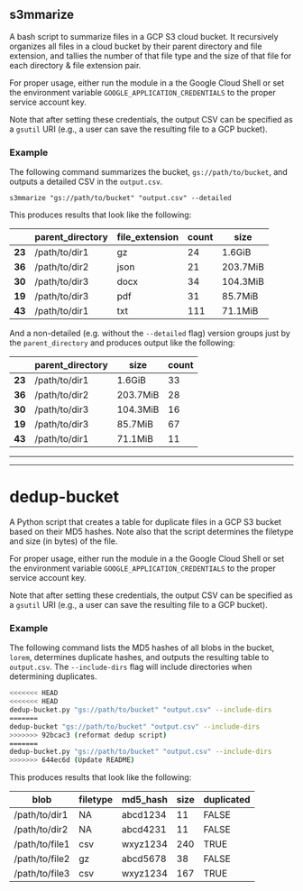 ## s3mmarize

A bash script to summarize files in a GCP S3 cloud bucket. It recursively organizes all files in a cloud bucket by their parent directory and file extension, and tallies the number of that file type and the size of that file for each directory & file extension pair.

For proper usage, either run the module in a the Google Cloud Shell or set the environment variable `GOOGLE_APPLICATION_CREDENTIALS` to the proper service account key.

Note that after setting these credentials, the output CSV can be specified as a `gsutil` URI (e.g., a user can save the resulting file to a GCP bucket).


### Example

The following command summarizes the bucket, `gs://path/to/bucket`, and outputs a detailed CSV in the `output.csv`. 


```{bash}
s3mmarize "gs://path/to/bucket" "output.csv" --detailed
```

This produces results that look like the following:

|         | **parent_directory** | **file_extension** | **count** | **size** |
| ------- | -------------------- | ------------------ | --------- | -------- |
| **23**  | /path/to/dir1        | gz                 | 24        | 1.6GiB   |
| **36**  | /path/to/dir2        | json               | 21        | 203.7MiB |
| **30**  | /path/to/dir3        | docx               | 34        | 104.3MiB |
| **19**  | /path/to/dir3        | pdf                | 31        | 85.7MiB  |
| **43**  | /path/to/dir1        | txt                | 111       | 71.1MiB  |

And a non-detailed (e.g. without the `--detailed` flag) version groups just by the `parent_directory` and produces output like the following:

|        | **parent_directory** | **size** | **count** |
| ------ | -------------------- | -------- | --------- |
| **23** | /path/to/dir1        | 1.6GiB   | 33        |
| **36** | /path/to/dir2        | 203.7MiB | 28        |
| **30** | /path/to/dir3        | 104.3MiB | 16        |
| **19** | /path/to/dir3        | 85.7MiB  | 67        |
| **43** | /path/to/dir1        | 71.1MiB  | 11        |

---

---

# dedup-bucket

A Python script that creates a table for duplicate files in a GCP S3 bucket based on their MD5 hashes. Note also that the script determines the filetype and size (in bytes) of the file. 

For proper usage, either run the module in a the Google Cloud Shell or set the environment variable `GOOGLE_APPLICATION_CREDENTIALS` to the proper service account key.

Note that after setting these credentials, the output CSV can be specified as a `gsutil` URI (e.g., a user can save the resulting file to a GCP bucket).

### Example

The following command lists the MD5 hashes of all blobs in the bucket, `lorem`, determines duplicate hashes, and outputs the resulting table to `output.csv`. The `--include-dirs` flag will include directories when determining duplicates. 

```bash
<<<<<<< HEAD
<<<<<<< HEAD
dedup-bucket.py "gs://path/to/bucket" "output.csv" --include-dirs
=======
dedup-bucket "gs://path/to/bucket" "output.csv" --include-dirs
>>>>>>> 92bcac3 (reformat dedup script)
=======
dedup-bucket.py "gs://path/to/bucket" "output.csv" --include-dirs
>>>>>>> 644ec6d (Update README)
```

This produces results that look like the following:

| **blob**       | filetype | **md5_hash** | size | **duplicated** |
| -------------- | -------- | ------------ | ---- | -------------- |
| /path/to/dir1  | NA       | abcd1234     | 11   | FALSE          |
| /path/to/dir2  | NA       | abcd4231     | 11   | FALSE          |
| /path/to/file1 | csv      | wxyz1234     | 240  | TRUE           |
| /path/to/file2 | gz       | abcd5678     | 38   | FALSE          |
| /path/to/file3 | csv      | wxyz1234     | 167  | TRUE           |

